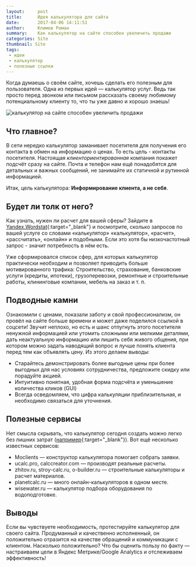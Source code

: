 ```yaml
---
layout:     post
title:      Идея калькулятора для сайта
date:       2017-04-06 14:11:51
author:     Климов Роман
summary:    Как калькулятор на сайте способен увеличить продажи
categories: Site
thumbnail: Site
tags:
 - идеи
 - калькулятор
 - полезные ссылки
--- 
```


Когда думаешь о своём сайте, хочешь сделать его полезным для пользователя. Одна из первых идей — калькулятор услуг. 
Ведь так просто перед звонком или письмом рассказать своему любимому потенциальному клиенту то, что ты уже давно и хорошо знаешь!

![калькулятор на сайте способен увеличить продажи](https://images.unsplash.com/photo-1454165804606-c3d57bc86b40?auto=format&fit=crop&w=1050&q=80)

## Что главное?

В сети нередко калькулятор заманивает посетителя для получения его контакта в обмен на информацию о ценах. То есть цель - контакты посетителя. Настоящая *клиенториентированная* компания покажет подсчёт сразу на сайте. Почта и телефон нам ещё понадобятся для детальных и важных сообщений, не занимайте их статичной и рутинной информацией. 

Итак, цель калькулятора: **Информирование клиента, а не себя**. 

## Будет ли толк от него?

Как узнать, нужен ли расчет для вашей сферы? Зайдите в [Yandex.Wordstat](https://wordstat.yandex.ru/){:target="_blank"} и посмотрите, сколько запросов по вашей услуге со словами «калькулятор» «калькулятор», «расчет», «рассчитать», «онлайн» и подобными. Если это хотя бы низкочастотный запрос - значит потребность в нём есть.

Уже сформировался список сфер, для которых калькулятор практически необходим и позволяет приводить больше мотивированного трафика: Строительство, страхование, банковские услуги (кредиты, ипотеки), грузоперевозки, ремонтные и строительные работы, клининговые компании, мебель на заказ и т. п. 

## Подводные камни

Ознакомили с ценами, показали заботу и свой профессионализм, он провёл на сайте больше времени и может даже поделился ссылкой в соцсети! Звучит неплохо, но есть и шанс отпугнуть этого посетителя ненужной информацией или утомить сложными или мелкими деталями, дать неактуальную информацию или лишить себя живого общения, при котором можно задать наводящий вопрос и лучше понять клиента перед тем как объявлять цену. Из этого делаем выводы:
- Старайтесь демонстрировать более выгодные цены при более выгодных для нас условиях сотрудничества, предложите скидку или порадуйте акцией.
- Интуитивно понятная, удобная форма подсчёта и уменьшение количества кликов (GUI)
- Всегда осведомляем, что цифра калькуляции приблизительная, и необходимо связаться для уточнения.

## Полезные сервисы

Нет смысла скрывать, что калькулятор сегодня создать можно легко без лишних затрат ([например](https://www.kakprosto.ru/kak-936864-kak-sdelat-kalkulyator-dlya-sayta-bez-programmista-chast-1-konstruktor-kalkulyatorov){:target="_blank"}).
Вот ещё несколько известных сервисов: 

- Moclients — конструктор калькулятора помогает собрать заявки.
- ucalc.pro, calccreator.com — производят реальные расчеты.
- zhitov.ru, stroy-calc.ru, o-builder.ru — строительные калькуляторы и расчет материалов.
- planetcalc.ru — много онлайн-калькуляторов в одном месте.
- wisewater.ru — калькулятор подбора оборудования по водоподготовке.

## Выводы

Если вы чувствуете необходимость, протестируйте калькулятор для своего сайта. Продуманный и качественно исполненный, он положительно отразится на качестве обращений и коммуникации с клиентом.
Насколько положительно? Что бы оценить пользу по факту — настраиваем цели в Яндекс Метрике/Google Analytics и отслеживаем эффективность!